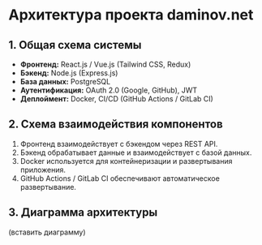 # Архитектура проекта daminov.net

## 1. Общая схема системы

- **Фронтенд:** React.js / Vue.js (Tailwind CSS, Redux)
- **Бэкенд:** Node.js (Express.js)
- **База данных:** PostgreSQL
- **Аутентификация:** OAuth 2.0 (Google, GitHub), JWT
- **Деплоймент:** Docker, CI/CD (GitHub Actions / GitLab CI)

## 2. Схема взаимодействия компонентов

1. Фронтенд взаимодействует с бэкендом через REST API.
2. Бэкенд обрабатывает данные и взаимодействует с базой данных.
3. Docker используется для контейнеризации и развертывания приложения.
4. GitHub Actions / GitLab CI обеспечивают автоматическое развертывание.

## 3. Диаграмма архитектуры

(вставить диаграмму)
